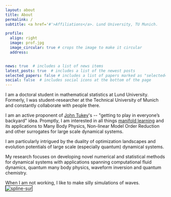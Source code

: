 ```yaml
---
layout: about
title: About
permalink: /
subtitle: <a href='#'>Affiliations</a>. Lund University, TU Munich.

profile:
  align: right
  image: prof.jpg
  image_circular: true # crops the image to make it circular
  address: 


news: true  # includes a list of news items
latest_posts: true  # includes a list of the newest posts
selected_papers: false # includes a list of papers marked as "selected={true}"
social: false  # includes social icons at the bottom of the page
---
```

I am a doctoral student in mathematical statistics at Lund University. Formerly, I was student-researcher at the Technical University of Munich and constantly collaborate with people there.

 I am an active proponent of [John Tukey](https://nationalmedals.org/laureate/john-wilder-tukey/)'s -- "getting to play in everyone’s backyard" idea. Promptly, I am interested in all things [manifold learning](https://fdresearchblog.files.wordpress.com/2019/02/informal-introduction-to-manifold-learning.pdf) and its applications to Many Body Physics, Non-linear Model Order Reduction and other surrogates for large scale dynamical systems.

I am particularly intrigued by the duality of optimization landscapes and evolution potentials of large scale (especially quantum) dynamical systems.

My research focuses on developing novel numerical and statistical methods for dynamical systems with applications spanning computational fluid dynamics, quantum many body physics, waveform inversion and quantum chemistry. 

When I am not working, I like to make silly simulations of waves.
<img style="border:1px solid black;" class="center" src="/assets/wave_disp.gif" alt="spline-sur" style="width:50%">

